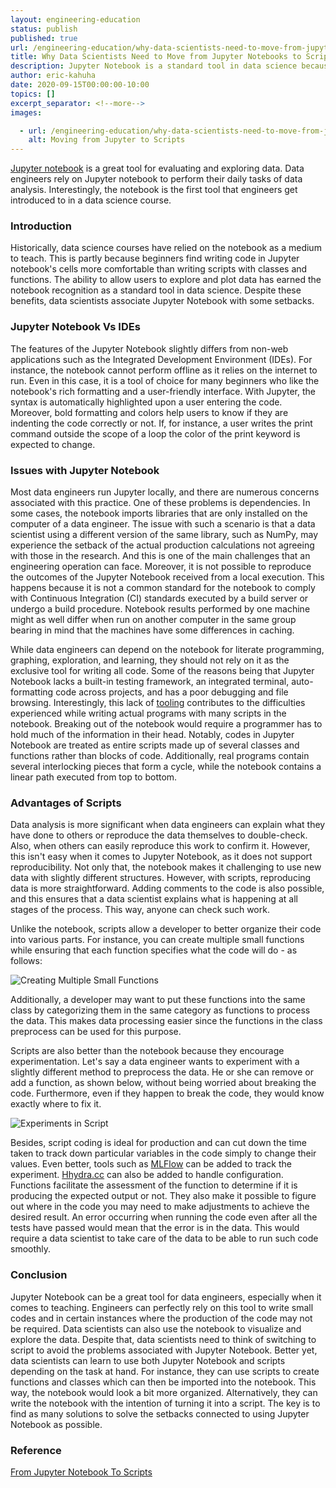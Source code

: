```yaml
---
layout: engineering-education
status: publish
published: true
url: /engineering-education/why-data-scientists-need-to-move-from-jupyter-notebooks-to-scripts/
title: Why Data Scientists Need to Move from Jupyter Notebooks to Scripts
description: Jupyter Notebook is a standard tool in data science because of its ability to allow users to plot and explore data.
author: eric-kahuha
date: 2020-09-15T00:00:00-10:00
topics: []
excerpt_separator: <!--more-->
images:

  - url: /engineering-education/why-data-scientists-need-to-move-from-jupyter-notebooks-to-scripts/hero.jpg
    alt: Moving from Jupyter to Scripts
---
```

[Jupyter notebook](https://jupyter.org/) is a great tool for evaluating and exploring data. Data engineers rely on Jupyter notebook to perform their daily tasks of data analysis. Interestingly, the notebook is the first tool that engineers get introduced to in a data science course. 
<!--more-->

### Introduction

Historically, data science courses have relied on the notebook as a medium to teach. This is partly because beginners find writing code in Jupyter notebook&#39;s cells more comfortable than writing scripts with classes and functions. The ability to allow users to explore and plot data has earned the notebook recognition as a standard tool in data science. Despite these benefits, data scientists associate Jupyter Notebook with some setbacks.

### Jupyter Notebook Vs IDEs

The features of the Jupyter Notebook slightly differs from non-web applications such as the Integrated Development Environment (IDEs). For instance, the notebook cannot perform offline as it relies on the internet to run. Even in this case, it is a tool of choice for many beginners who like the notebook&#39;s rich formatting and a user-friendly interface. With Jupyter, the syntax is automatically highlighted upon a user entering the code. Moreover, bold formatting and colors help users to know if they are indenting the code correctly or not. If, for instance, a user writes the print command outside the scope of a loop the color of the print keyword is expected to change.

### Issues with Jupyter Notebook

Most data engineers run Jupyter locally, and there are numerous concerns associated with this practice. One of these problems is dependencies. In some cases, the notebook imports libraries that are only installed on the computer of a data engineer. The issue with such a scenario is that a data scientist using a different version of the same library, such as NumPy, may experience the setback of the actual production calculations not agreeing with those in the research. And this is one of the main challenges that an engineering operation can face. Moreover, it is not possible to reproduce the outcomes of the Jupyter Notebook received from a local execution. This happens because it is not a common standard for the notebook to comply with Continuous Integration (CI) standards executed by a build server or undergo a build procedure. Notebook results performed by one machine might as well differ when run on another computer in the same group bearing in mind that the machines have some differences in caching.

While data engineers can depend on the notebook for literate programming, graphing, exploration, and learning, they should not rely on it as the exclusive tool for writing all code. Some of the reasons being that Jupyter Notebook lacks a built-in testing framework, an integrated terminal, auto-formatting code across projects, and has a poor debugging and file browsing. Interestingly, this lack of [tooling](https://www.veracode.com/security/integrated-development-environment) contributes to the difficulties experienced while writing actual programs with many scripts in the notebook. Breaking out of the notebook would require a programmer has to hold much of the information in their head. Notably, codes in Jupyter Notebook are treated as entire scripts made up of several classes and functions rather than blocks of code. Additionally, real programs contain several interlocking pieces that form a cycle, while the notebook contains a linear path executed from top to bottom.

### Advantages of Scripts

Data analysis is more significant when data engineers can explain what they have done to others or reproduce the data themselves to double-check. Also, when others can easily reproduce this work to confirm it. However, this isn&#39;t easy when it comes to Jupyter Notebook, as it does not support reproducibility. Not only that, the notebook makes it challenging to use new data with slightly different structures. However, with scripts, reproducing data is more straightforward. Adding comments to the code is also possible, and this ensures that a data scientist explains what is happening at all stages of the process. This way, anyone can check such work.

Unlike the notebook, scripts allow a developer to better organize their code into various parts. For instance, you can create multiple small functions while ensuring that each function specifies what the code will do - as follows:

![Creating Multiple Small Functions](/engineering-education/why-data-scientists-need-to-move-from-jupyter-notebooks-to-scripts/creating-multiple-small-functions.png) 

Additionally, a developer may want to put these functions into the same class by categorizing them in the same category as functions to process the data. This makes data processing easier since the functions in the class preprocess can be used for this purpose.

Scripts are also better than the notebook because they encourage experimentation. Let&#39;s say a data engineer wants to experiment with a slightly different method to preprocess the data. He or she can remove or add a function, as shown below, without being worried about breaking the code. Furthermore, even if they happen to break the code, they would know exactly where to fix it.

![Experiments in Script](/engineering-education/why-data-scientists-need-to-move-from-jupyter-notebooks-to-scripts/experiments.png)

Besides, script coding is ideal for production and can cut down the time taken to track down particular variables in the code simply to change their values. Even better, tools such as [MLFlow](https://mlflow.org/) can be added to track the experiment. [Hhydra.cc](https://hydra.cc/) can also be added to handle configuration. Functions facilitate the assessment of the function to determine if it is producing the expected output or not. They also make it possible to figure out where in the code you may need to make adjustments to achieve the desired result. An error occurring when running the code even after all the tests have passed would mean that the error is in the data. This would require a data scientist to take care of the data to be able to run such code smoothly.

### Conclusion

Jupyter Notebook can be a great tool for data engineers, especially when it comes to teaching. Engineers can perfectly rely on this tool to write small codes and in certain instances where the production of the code may not be required. Data scientists can also use the notebook to visualize and explore the data. Despite that, data scientists need to think of switching to script to avoid the problems associated with Jupyter Notebook. Better yet, data scientists can learn to use both Jupyter Notebook and scripts depending on the task at hand. For instance, they can use scripts to create functions and classes which can then be imported into the notebook. This way, the notebook would look a bit more organized. Alternatively, they can write the notebook with the intention of turning it into a script. The key is to find as many solutions to solve the setbacks connected to using Jupyter Notebook as possible.

### Reference
[From Jupyter Notebook To Scripts](https://towardsdatascience.com/from-jupyter-notebook-to-sc-582978d3c0c)
